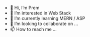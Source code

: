 - 👋 Hi, I’m Prem
- 👀 I’m interested in Web Stack
- 🌱 I’m currently learning MERN / ASP
- 💞️ I’m looking to collaborate on ...
- 📫 How to reach me ...
